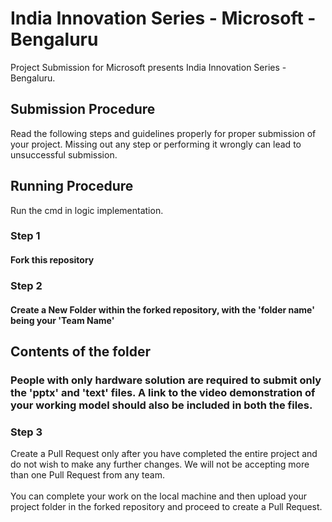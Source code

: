 # India Innovation Series - Microsoft - Bengaluru
Project Submission for Microsoft presents India Innovation Series - Bengaluru.

## Submission Procedure
Read the following steps and guidelines properly for proper submission of your project. Missing out any step or performing it wrongly can lead to unsuccessful submission. 
## Running Procedure
Run the cmd in logic implementation. 

### Step 1
#### Fork this repository

### Step 2
#### Create a New Folder within the forked repository, with the 'folder name' being your 'Team Name'

## Contents of the folder


### People with only hardware solution are required to submit only the 'pptx' and 'text' files. A link to the video demonstration of your working model should also be included in both the files.


### Step 3
Create a Pull Request only after you have completed the entire project and do not wish to make any further changes. We will not be accepting more than one Pull Request from any team. \
\
You can complete your work on the local machine and then upload your project folder in the forked repository and proceed to create a Pull Request.

